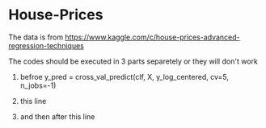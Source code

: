 # House-Prices
The data is from
https://www.kaggle.com/c/house-prices-advanced-regression-techniques


The codes should be executed in 3 parts separetely or they will don't work

1. befroe y_pred = cross_val_predict(clf, X, y_log_centered, cv=5, n_jobs=-1)

2. this line 

3. and then after this line 



